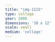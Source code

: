 ```yaml
---
title: "img-1115"
type: collage
year: 2006
dimensions: '10 x 12'
scale: small
medium: 'collage'
---
```

